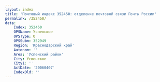 ```yaml
---
layout: index
title: 'Почтовый индекс 352450: отделение почтовой связи Почты России'
permalink: /352450/
data:
    Index: 352450
    OPSName: Успенское
    OPSType: О
    OPSSubm: 352949
    Region: 'Краснодарский край'
    Autonom: ''
    Area: 'Успенский район'
    City: Успенское
    City1: ''
    ActDate: '20060407'
    IndexOld: ''
---
```

